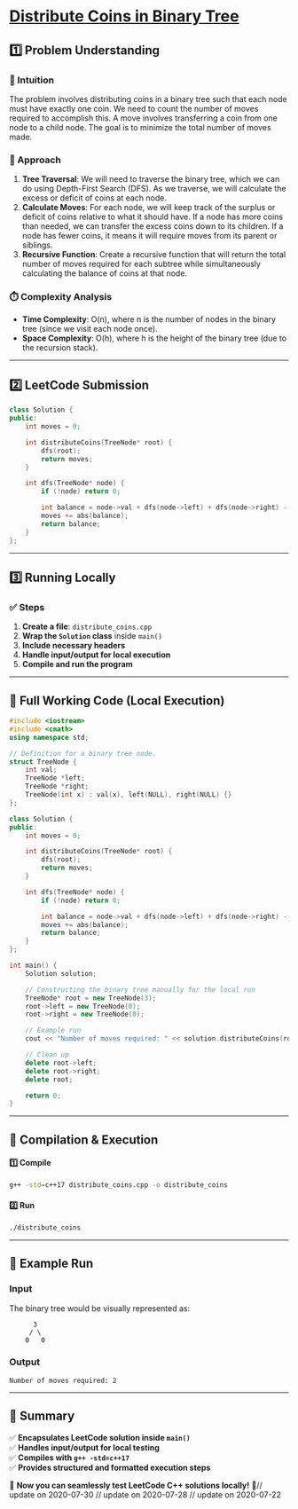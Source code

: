 # **[Distribute Coins in Binary Tree](https://leetcode.com/problems/distribute-coins-in-binary-tree/description/)**  

## **1️⃣ Problem Understanding**  
### **📌 Intuition**  
The problem involves distributing coins in a binary tree such that each node must have exactly one coin. We need to count the number of moves required to accomplish this. A move involves transferring a coin from one node to a child node. The goal is to minimize the total number of moves made.  

### **🚀 Approach**  
1. **Tree Traversal**: We will need to traverse the binary tree, which we can do using Depth-First Search (DFS). As we traverse, we will calculate the excess or deficit of coins at each node.
2. **Calculate Moves**: For each node, we will keep track of the surplus or deficit of coins relative to what it should have. If a node has more coins than needed, we can transfer the excess coins down to its children. If a node has fewer coins, it means it will require moves from its parent or siblings.
3. **Recursive Function**: Create a recursive function that will return the total number of moves required for each subtree while simultaneously calculating the balance of coins at that node.

### **⏱️ Complexity Analysis**  
- **Time Complexity**: O(n), where n is the number of nodes in the binary tree (since we visit each node once).
- **Space Complexity**: O(h), where h is the height of the binary tree (due to the recursion stack).

---  

## **2️⃣ LeetCode Submission**  
```cpp
class Solution {
public:
    int moves = 0;

    int distributeCoins(TreeNode* root) {
        dfs(root);
        return moves;
    }

    int dfs(TreeNode* node) {
        if (!node) return 0;

        int balance = node->val + dfs(node->left) + dfs(node->right) - 1;
        moves += abs(balance);
        return balance;
    }
};
```  

---  

## **3️⃣ Running Locally**  
### **✅ Steps**  
1. **Create a file**: `distribute_coins.cpp`  
2. **Wrap the `Solution` class** inside `main()`  
3. **Include necessary headers**  
4. **Handle input/output for local execution**  
5. **Compile and run the program**  

---  

## **📝 Full Working Code (Local Execution)**  
```cpp
#include <iostream>
#include <cmath>
using namespace std;

// Definition for a binary tree node.
struct TreeNode {
    int val;
    TreeNode *left;
    TreeNode *right;
    TreeNode(int x) : val(x), left(NULL), right(NULL) {}
};

class Solution {
public:
    int moves = 0;

    int distributeCoins(TreeNode* root) {
        dfs(root);
        return moves;
    }

    int dfs(TreeNode* node) {
        if (!node) return 0;

        int balance = node->val + dfs(node->left) + dfs(node->right) - 1;
        moves += abs(balance);
        return balance;
    }
};

int main() {
    Solution solution;

    // Constructing the binary tree manually for the local run
    TreeNode* root = new TreeNode(3);
    root->left = new TreeNode(0);
    root->right = new TreeNode(0);

    // Example run
    cout << "Number of moves required: " << solution.distributeCoins(root) << endl;

    // Clean up
    delete root->left;
    delete root->right;
    delete root;

    return 0;
}
```  

---  

## **🔧 Compilation & Execution**  
#### **1️⃣ Compile**  
```bash
g++ -std=c++17 distribute_coins.cpp -o distribute_coins
```  

#### **2️⃣ Run**  
```bash
./distribute_coins
```  

---  

## **🎯 Example Run**  
### **Input**  
The binary tree would be visually represented as:  
```
      3
     / \
    0   0
```  
### **Output**  
```
Number of moves required: 2
```  

---  

## **📌 Summary**  
✅ **Encapsulates LeetCode solution inside `main()`**  
✅ **Handles input/output for local testing**  
✅ **Compiles with `g++ -std=c++17`**  
✅ **Provides structured and formatted execution steps**  

🚀 **Now you can seamlessly test LeetCode C++ solutions locally!** 🚀// update on 2020-07-30
// update on 2020-07-28
// update on 2020-07-22

